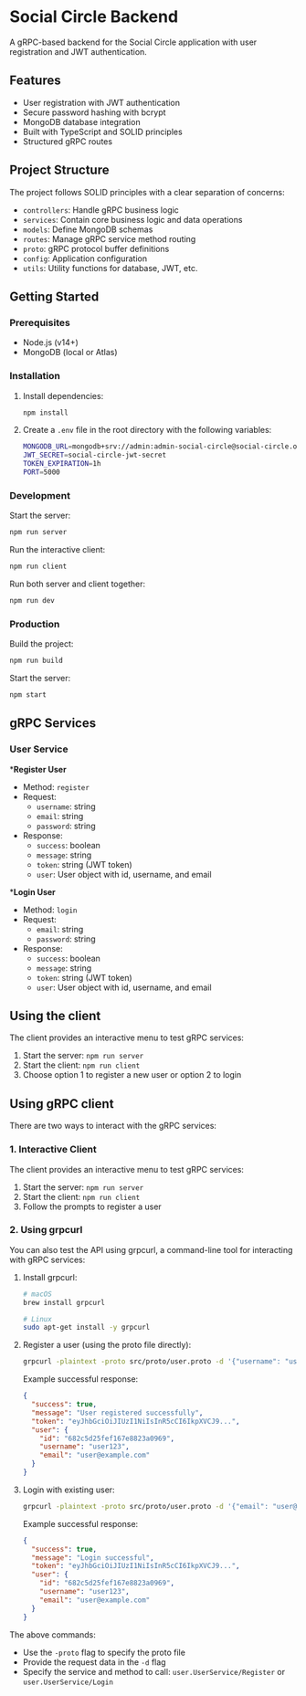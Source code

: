 # Social Circle Backend

A gRPC-based backend for the Social Circle application with user registration and JWT authentication.

## Features

- User registration with JWT authentication
- Secure password hashing with bcrypt
- MongoDB database integration
- Built with TypeScript and SOLID principles
- Structured gRPC routes

## Project Structure

The project follows SOLID principles with a clear separation of concerns:

- `controllers`: Handle gRPC business logic
- `services`: Contain core business logic and data operations
- `models`: Define MongoDB schemas
- `routes`: Manage gRPC service method routing
- `proto`: gRPC protocol buffer definitions
- `config`: Application configuration
- `utils`: Utility functions for database, JWT, etc.

## Getting Started

### Prerequisites

- Node.js (v14+)
- MongoDB (local or Atlas)

### Installation

1. Install dependencies:

   ```bash
   npm install
   ```

2. Create a `.env` file in the root directory with the following variables:

   ```bash
   MONGODB_URL=mongodb+srv://admin:admin-social-circle@social-circle.oiafgnc.mongodb.net/?retryWrites=true&w=majority&appName=Social-Circle
   JWT_SECRET=social-circle-jwt-secret
   TOKEN_EXPIRATION=1h
   PORT=5000
   ```

### Development

Start the server:

```bash
npm run server
```

Run the interactive client:

```bash
npm run client
```

Run both server and client together:

```bash
npm run dev
```

### Production

Build the project:

```bash
npm run build
```

Start the server:

```bash
npm start
```

## gRPC Services

### User Service

***Register User**

- Method: `register`
- Request:
  - `username`: string
  - `email`: string
  - `password`: string
- Response:
  - `success`: boolean
  - `message`: string
  - `token`: string (JWT token)
  - `user`: User object with id, username, and email

***Login User**

- Method: `login`
- Request:
  - `email`: string
  - `password`: string
- Response:
  - `success`: boolean
  - `message`: string
  - `token`: string (JWT token)
  - `user`: User object with id, username, and email

## Using the client

The client provides an interactive menu to test gRPC services:

1. Start the server: `npm run server`
2. Start the client: `npm run client`
3. Choose option 1 to register a new user or option 2 to login

## Using gRPC client

There are two ways to interact with the gRPC services:

### 1. Interactive Client

The client provides an interactive menu to test gRPC services:

1. Start the server: `npm run server`
2. Start the client: `npm run client`
3. Follow the prompts to register a user

### 2. Using grpcurl

You can also test the API using grpcurl, a command-line tool for interacting with gRPC services:

1. Install grpcurl:

   ```bash
   # macOS
   brew install grpcurl

   # Linux
   sudo apt-get install -y grpcurl
   ```

2. Register a user (using the proto file directly):

   ```bash
   grpcurl -plaintext -proto src/proto/user.proto -d '{"username": "user123", "email": "user@example.com", "password": "password123"}' localhost:5000 user.UserService/Register
   ```

   Example successful response:

   ```json
   {
     "success": true,
     "message": "User registered successfully",
     "token": "eyJhbGciOiJIUzI1NiIsInR5cCI6IkpXVCJ9...",
     "user": {
       "id": "682c5d25fef167e8823a0969",
       "username": "user123",
       "email": "user@example.com"
     }
   }
   ```

3. Login with existing user:

   ```bash
   grpcurl -plaintext -proto src/proto/user.proto -d '{"email": "user@example.com", "password": "password123"}' localhost:5000 user.UserService/Login
   ```

   Example successful response:

   ```json
   {
     "success": true,
     "message": "Login successful",
     "token": "eyJhbGciOiJIUzI1NiIsInR5cCI6IkpXVCJ9...",
     "user": {
       "id": "682c5d25fef167e8823a0969",
       "username": "user123",
       "email": "user@example.com"
     }
   }
   ```

The above commands:

- Use the `-proto` flag to specify the proto file
- Provide the request data in the `-d` flag
- Specify the service and method to call: `user.UserService/Register` or `user.UserService/Login`
